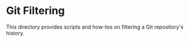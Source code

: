 Git Filtering
=============

This directory provides scripts and how-tos on filtering a Git repository's
history.

